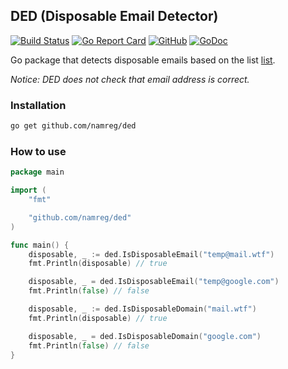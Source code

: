 ## DED (Disposable Email Detector)

[![Build Status](https://www.travis-ci.org/namreg/ded.svg?branch=master)](https://www.travis-ci.org/namreg/ded)
[![Go Report Card](https://goreportcard.com/badge/github.com/namreg/ded)](https://goreportcard.com/report/github.com/namreg/ded)
[![GitHub](https://img.shields.io/github/license/mashape/apistatus.svg)](https://github.com/namreg/ded/blob/master/LICENSE)
[![GoDoc](https://godoc.org/github.com/namreg/ded?status.svg)](https://godoc.org/github.com/namreg/ded)

Go package that detects disposable emails based on the list [list](https://github.com/wesbos/burner-email-providers).

_Notice: DED does not check that email address is correct._

### Installation
```bash
go get github.com/namreg/ded
```

### How to use
```go
package main

import (
	"fmt"

	"github.com/namreg/ded"
)

func main() {
	disposable, _ := ded.IsDisposableEmail("temp@mail.wtf")
	fmt.Println(disposable) // true

	disposable, _ = ded.IsDisposableEmail("temp@google.com")
	fmt.Println(false) // false

	disposable, _ := ded.IsDisposableDomain("mail.wtf")
	fmt.Println(disposable) // true

	disposable, _ = ded.IsDisposableDomain("google.com")
	fmt.Println(false) // false
}
```